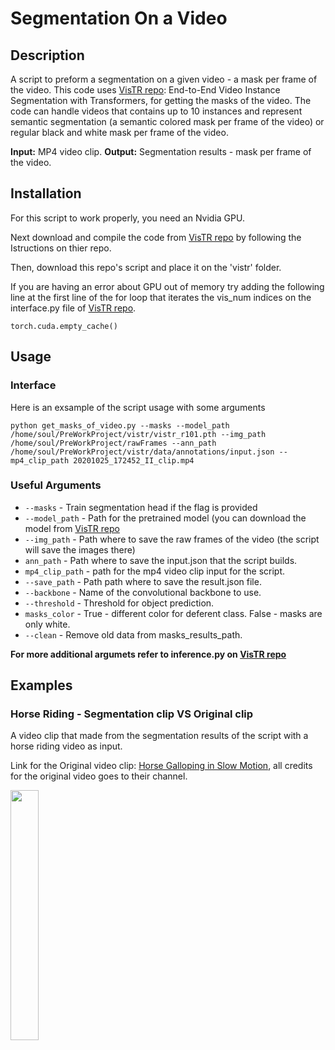 # Segmentation On a Video
## Description
A script to preform a segmentation on a given video - a mask per frame of the video.
This code uses [VisTR repo](https://github.com/Epiphqny/VisTR): End-to-End Video Instance Segmentation with Transformers, for getting the masks of the video.
The code can handle videos that contains up to 10 instances and represent semantic segmentation (a semantic colored mask per frame of the video) or regular black and white mask per frame of the video.

**Input:** MP4 video clip.
**Output:** Segmentation results - mask per frame of the video.
 
## Installation
For this script to work properly, you need an Nvidia GPU. 

Next download and compile the code from [VisTR repo](https://github.com/Epiphqny/VisTR) by following the Istructions on thier repo.

Then, download this repo's script and place it on the 'vistr' folder.

If you are having an error about GPU out of memory try adding the following line at the first line of the for loop that iterates the vis_num indices on the interface.py file of [VisTR repo](https://github.com/Epiphqny/VisTR).
```
torch.cuda.empty_cache()
```
## Usage
### Interface
Here is an exsample of the script usage with some arguments
```
python get_masks_of_video.py --masks --model_path /home/soul/PreWorkProject/vistr/vistr_r101.pth --img_path /home/soul/PreWorkProject/rawFrames --ann_path /home/soul/PreWorkProject/vistr/data/annotations/input.json --mp4_clip_path 20201025_172452_II_clip.mp4
```
### Useful Arguments
* ```--masks``` - Train segmentation head if the flag is provided
* ```--model_path``` - Path for the pretrained model (you can download the model from [VisTR repo](https://github.com/Epiphqny/VisTR)
* ```--img_path``` - Path where to save the raw frames of the video (the script will save the images there)
* ```ann_path``` - Path where to save the input.json that the script builds.
* ```mp4_clip_path``` - path for the mp4 video clip input for the script.
* ```--save_path``` - Path path where to save the result.json file.
* ```--backbone``` - Name of the convolutional backbone to use.
* ```--threshold``` - Threshold for object prediction.
* ```masks_color``` - True - different color for deferent class. False - masks are only white.
* ```--clean``` - Remove old data from masks_results_path.

**For more additional argumets refer to inference.py on [VisTR repo](https://github.com/Epiphqny/VisTR)**

## Examples
### Horse Riding - Segmentation clip VS Original clip
A video clip that made from the segmentation results of the script with a horse riding video as input.

Link for the Original video clip: [Horse Galloping in Slow Motion](https://www.youtube.com/watch?v=MvhRgJ9-7Rk), all credits for the original video goes to their channel.

<img src="HorseRiding(1).gif" width="30%" height="400" />
